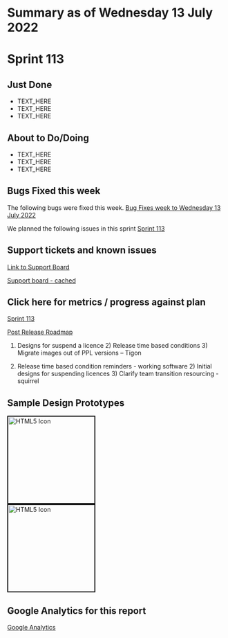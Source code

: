 # Summary as of Wednesday 13 July 2022 

# Sprint 113

## Just Done
* TEXT_HERE
* TEXT_HERE
* TEXT_HERE

## About to Do/Doing
* TEXT_HERE
* TEXT_HERE
* TEXT_HERE

## Bugs Fixed this week
The following bugs were fixed this week.
[Bug Fixes week to Wednesday 13 July 2022](graphs/bugs13072022.png)

We planned the following issues in this sprint 
[Sprint 113](graphs/sprint13072022.png)

## Support tickets and known issues
[Link to Support Board](https://collaboration.homeoffice.gov.uk/jira/secure/RapidBoard.jspa?rapidView=1717&selectedIssue=ASSB-253)

[Support board - cached](graphs/supportBoard13072022.png)

## Click here for metrics / progress against plan
[Sprint 113](graphs/progress13072022.png)

[Post Release Roadmap](graphs/roadmap13072022.png)

1) Designs for suspend a licence 2) Release time based conditions 3) Migrate images out of PPL versions – Tigon

1) Release time based condition reminders - working software 2) Initial designs for suspending licences 3) Clarify team transition resourcing - squirrel

## Sample Design Prototypes
<a href="graphs/proto1_13072022.png"><img src="graphs/proto1_13072022.png" alt="HTML5 Icon" width="200" style="border:2px solid black"></a>
<br>
<a href="graphs/proto2_13072022.png"><img src="graphs/proto2_13072022.png" alt="HTML5 Icon" width="200" style="border:2px solid black"></a>
<br>


## Google Analytics for this report
[Google Analytics](graphs/GA13072022.png)

